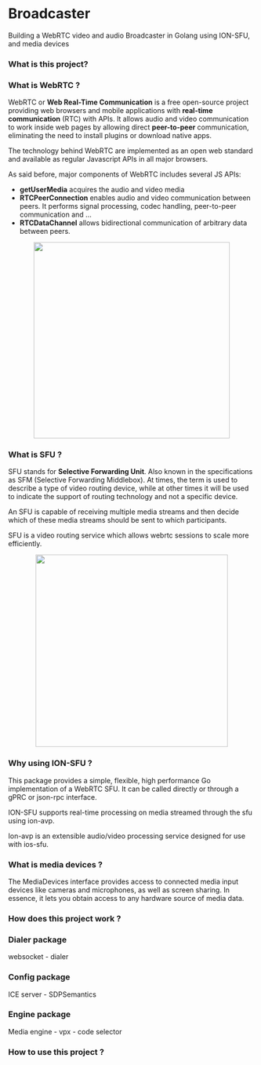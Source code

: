 # Broadcaster
Building a WebRTC video and audio Broadcaster in Golang using ION-SFU, and media devices

### What is this project?

### What is WebRTC ?
WebRTC or **Web Real-Time Communication** is a free open-source project providing 
web browsers and mobile applications with **real-time communication** (RTC) with APIs.
It allows audio and video communication to work inside web pages by allowing direct
**peer-to-peer** communication, eliminating the need to install plugins or download native
apps.

The technology behind WebRTC are implemented as an open web standard and available
as regular Javascript APIs in all major browsers.

As said before, major components of WebRTC includes several JS APIs:
- **getUserMedia** acquires the audio and video media
- **RTCPeerConnection** enables audio and video communication between peers. It performs signal processing, codec handling, peer-to-peer communication and ...
- **RTCDataChannel** allows bidirectional communication of arbitrary data between peers.

<p align="center">
    <img src="https://www.researchgate.net/profile/Martin-Meszaros-3/publication/328334940/figure/fig18/AS:682651635707904@1539768241002/WebRTC-triangle-with-SDES-and-DTLS-key-exchange-As-discussed-in-section-35-DTLS-SRTP.png" width="400" />
</p>

### What is SFU ?
SFU stands for **Selective Forwarding Unit**. Also known in the specifications as SFM (Selective Forwarding Middlebox).
At times, the term is used to describe a type of video routing device, while at other times
it will be used to indicate the support of routing technology and not a specific device.

An SFU is capable of receiving multiple media streams and then decide which of these media
streams should be sent to which participants.

SFU is a video routing service which allows webrtc sessions to scale more efficiently.

<p align="center">
    <img src="https://encrypted-tbn0.gstatic.com/images?q=tbn:ANd9GcSTiIJSpXcglL4a1_Z8pKNVx7kH7B8nh72xkXPC2xv-5tR6bmNkq2lMjM4PR2URk2HADws&usqp=CAU" width="392" />
</p>

### Why using ION-SFU ?
This package provides a simple, flexible, high performance Go implementation of a WebRTC SFU. 
It can be called directly or through a gPRC or json-rpc interface.

ION-SFU supports real-time processing on media streamed through the sfu using ion-avp.

Ion-avp is an extensible audio/video processing service designed for use with ios-sfu.

### What is media devices ?
The MediaDevices interface provides access to connected media input devices like cameras
and microphones, as well as screen sharing. In essence, it lets you obtain access to any 
hardware source of media data.

### How does this project work ?

### Dialer package
websocket - dialer

### Config package 
ICE server - SDPSemantics

### Engine package
Media engine - vpx - code selector

### How to use this project ?